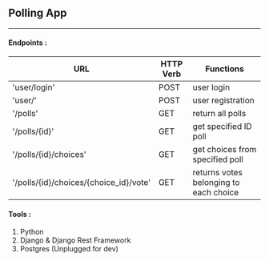 ## Polling App
- - -

#### Endpoints :

| URL                       | HTTP Verb | Functions                              |
|---------------------------|-----------|----------------------------------------|
| 'user/login'              | POST      | user login                             |
| 'user/'                   | POST      | user registration                      |
| '/polls'                  | GET       | return all polls                       |
| '/polls/{id}'             | GET       | get specified ID poll                  |
| '/polls/{id}/choices'     | GET       | get choices from specified poll        |
| '/polls/{id}/choices/{choice_id}/vote' | GET       | returns votes belonging to each choice |

#### Tools :
1. Python
2. Django & Django Rest Framework
3. Postgres (Unplugged for dev)